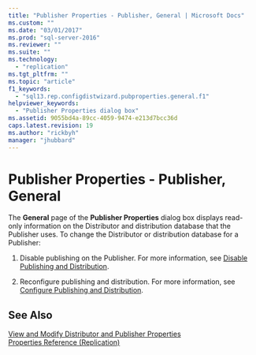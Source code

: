 ```yaml
---
title: "Publisher Properties - Publisher, General | Microsoft Docs"
ms.custom: ""
ms.date: "03/01/2017"
ms.prod: "sql-server-2016"
ms.reviewer: ""
ms.suite: ""
ms.technology: 
  - "replication"
ms.tgt_pltfrm: ""
ms.topic: "article"
f1_keywords: 
  - "sql13.rep.configdistwizard.pubproperties.general.f1"
helpviewer_keywords: 
  - "Publisher Properties dialog box"
ms.assetid: 9055bd4a-89cc-4059-9474-e213d7bcc36d
caps.latest.revision: 19
ms.author: "rickbyh"
manager: "jhubbard"
---
```

# Publisher Properties - Publisher, General
  The **General** page of the **Publisher Properties** dialog box displays read-only information on the Distributor and distribution database that the Publisher uses. To change the Distributor or distribution database for a Publisher:  
  
1.  Disable publishing on the Publisher. For more information, see [Disable Publishing and Distribution](../../relational-databases/replication/disable-publishing-and-distribution.md).  
  
2.  Reconfigure publishing and distribution. For more information, see [Configure Publishing and Distribution](../../relational-databases/replication/configure-publishing-and-distribution.md).  
  
## See Also  
 [View and Modify Distributor and Publisher Properties](../../relational-databases/replication/view-and-modify-distributor-and-publisher-properties.md)   
 [Properties Reference &#40;Replication&#41;](../../relational-databases/replication/properties-reference-replication.md)  
  
  